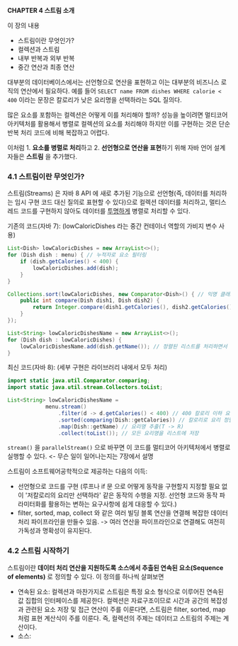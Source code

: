 **CHAPTER 4 스트림 소개**

이 장의 내용

- 스트림이란 무엇인가?
- 컬렉션과 스트림
- 내부 반복과 외부 반복
- 중간 연산과 최종 연산

대부분의 데이터베이스에서는 선언형으로 연산을 표현하고 이는 대부분의 비즈니스 로직의 연산에서 필요하다. 예를 들어 `SELECT name FROM dishes WHERE calorie < 400` 이라는 문장은 칼로리가 낮은 요리명을 선택하라는 SQL 질의다.

많은 요소를 포함하는 컬렉션은 어떻게 이를 처리해야 할까? 성능을 높이려면 멀티코어 아키텍처를 활용해서 병렬로 컬렉션의 요소를 처리해야 하지만 이를 구현하는 것은 단순 반복 처리 코드에 비해 복잡하고 어렵다.

이처럼 1. **요소를 병렬로 처리**하고 2. **선언형으로 연산을 표현**하기 위해 자바 언어 설계자들은 **스트림** 을 추가했다.

### 4.1 스트림이란 무엇인가?

스트림(Streams) 은 자바 8 API 에 새로 추가된 기능으로 선언형(즉, 데이터를 처리하는 임시 구현 코드 대신 질의로 표현할 수 있다)으로 컬렉션 데이터를 처리하고, 멀티스레드 코드를 구현하지 않아도 데이터를 [투명하게](./스트림의_투명성.md) 병렬로 처리할 수 있다.

기존의 코드(자바 7): (lowCaloricDishes 라는 중간 컨테이너 역할의 가비지 변수 사용)

```java
List<Dish> lowCaloricDishes = new ArrayList<>();
for (Dish dish : menu) { // 누적자로 요소 필터링
    if (dish.getCalories() < 400) {
        lowCaloricDishes.add(dish);
    }
}

Collections.sort(lowCaloricDishes, new Comparator<Dish>() { // 익명 클래스로 요리 정렬
    public int compare(Dish dish1, Dish dish2) {
        return Integer.compare(dish1.getCalories(), dish2.getCalories());
    }
});

List<String> lowCaloricDishesName = new ArrayList<>();
for (Dish dish : lowCaloricDishes) {
    lowCaloricDishesName.add(dish.getName()); // 정렬된 리스트를 처리하면서 요리 이름 선택
}
```

최신 코드(자바 8): (세부 구현은 라이브러리 내에서 모두 처리)

```java
import static java.util.Comparator.comparing;
import static java.util.stream.Collectors.toList;

List<String> lowCaloricDishesName = 
            menu.stream()
                .filter(d -> d.getCalories() < 400) // 400 칼로리 이하 요리 선택
                .sorted(comparing(Dish::getCalories)) // 칼로리로 요리 정렬
                .map(Dish::getName) // 요리명 추출(T -> R)
                .collect(toList()); // 모든 요리명을 리스트에 저장
```

`stream()` 을 `parallelStream()` 으로 바꾸면 이 코드를 멀티코어 아키텍처에서 병렬로 실행할 수 있다. <- 무슨 일이 일어나는지는 7장에서 설명

스트림이 소프트웨어공학적으로 제공하는 다음의 이득:

- 선언형으로 코드를 구현 (루프나 if 문 으로 어떻게 동작을 구현할지 지정할 필요 없이 '저칼로리의 요리만 선택하라' 같은 동작의 수행을 지정. 선언형 코드와 동작 파라미터화를 활용하는 변하는 요구사항에 쉽게 대응할 수 있다.)
- filter, sorted, map, collect 와 같은 여러 빌딩 블록 연산을 연결해 복잡한 데이터 처리 파이프라인을 만들수 있음. -> 여러 연산을 파이프라인으로 연결해도 여전히 가독성과 명확성이 유지된다.

### 4.2 스트림 시작하기

스트림이란 **데이터 처리 연산을 지원하도록 소스에서 추출된 연속된 요소(Sequence of elements)** 로 정의할 수 있다. 이 정의를 하나씩 살펴보면

- 연속된 요소: 컬렉션과 마찬가지로 스트림은 특정 요소 형식으로 이루어진 연속된 값 집합의 인터페이스를 제공한다. 컬렉션은 자료구조이므로 시간과 공간의 복잡성과 관련된 요소 저장 및 접근 연산이 주를 이룬다면, 스트림은 filter, sorted, map 처럼 표현 계산식이 주를 이룬다. 즉, 컬렉션의 주제는 데이터고 스트림의 주제는 계산이다.
- 소스:
